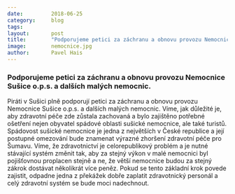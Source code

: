 ```yaml
---
date:         2018-06-25
category:     blog
tags:         
layout:       post
title:        "Podporujeme petici za záchranu a obnovu provozu Nemocnice Sušice o.p.s a dalších malých nemocnic." 
image:        nemocnice.jpg
author:       Pavel Hais
---
```


### Podporujeme petici za záchranu a obnovu provozu Nemocnice Sušice o.p.s. a dalších malých nemocnic.

Piráti v Sušici plně podporují petici za záchranu a obnovu provozu Nemocnice Sušice o.p.s. a dalších malých nemocnic. Víme, jak důležité je, aby zdravotní péče zde zůstala zachovaná a bylo zajištěno potřebné ošetření nejen obyvatel spádové oblasti sušické nemocnice, ale také turistů. Spádovost sušické nemocnice je jedna z největších v České republice a její postupné omezování bude znamenat výrazné zhoršení zdravotní péče pro Šumavu. Víme, že zdravotnictví je celorepublikový problém a je nutné stávající systém změnit tak, aby za stejný výkon v malé nemocnici  byl pojišťovnou proplacen stejně a ne, že větší nemocnice budou za stejný zákrok dostávat několikrát více peněz. Pokud se tento základní krok povede zajistit, odpadne jedna z překážek dobře zaplatit zdravotnický personál a celý zdravotní systém se bude moci nadechnout.

